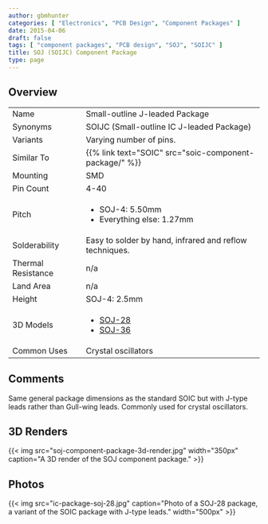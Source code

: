 ```yaml
---
author: gbmhunter
categories: [ "Electronics", "PCB Design", "Component Packages" ]
date: 2015-04-06
draft: false
tags: [ "component packages", "PCB design", "SOJ", "SOIJC" ]
title: SOJ (SOIJC) Component Package
type: page
---
```


## Overview

<table>
<tbody >
<tr >
<td >Name</td>
<td >Small-outline J-leaded Package</td>
</tr>
<tr >
<td >Synonyms</td>
<td >SOIJC (Small-outline IC J-leaded Package)</td>
</tr>
<tr>
<td>Variants</td>
<td>Varying number of pins.</td>
</tr>
<tr>
  <td>Similar To</td>
  <td>{{% link text="SOIC" src="soic-component-package/" %}}</td>
</tr>
<tr >
<td >Mounting</td>
<td >SMD</td>
</tr>
<tr >
<td >Pin Count</td>
<td >4-40</td>
</tr>
<tr >
<td >Pitch</td>
<td >
<ul>
<li>SOJ-4: 5.50mm</li>
<li>Everything else: 1.27mm</li>
</ul>
</td>
</tr>
<tr >
<td >Solderability</td>
<td >Easy to solder by hand, infrared and reflow techniques.</td>
</tr>
<tr >
<td >Thermal Resistance</td>
<td >n/a</td>
</tr>
<tr >
<td >Land Area</td>
<td >n/a</td>
</tr>
<tr >
<td >Height</td>
<td >SOJ-4: 2.5mm</td>
</tr>
<tr >
<td >3D Models</td>
<td >
<ul>
<li><a href="http://www.3dcontentcentral.com/secure/download-model.aspx?catalogid=171&amp;id=132667">SOJ-28</a></li>
<li><a href="http://www.3dcontentcentral.com/secure/download-model.aspx?catalogid=171&amp;id=209753">SOJ-36</a></li>
</ul>
</td>
</tr>
<tr >
<td >Common Uses</td>
<td>Crystal oscillators</td>
</tr>
</tbody>
</table>

## Comments

Same general package dimensions as the standard SOIC but with J-type leads rather than Gull-wing leads. Commonly used for crystal oscillators.

## 3D Renders

{{< img src="soj-component-package-3d-render.jpg" width="350px" caption="A 3D render of the SOJ component package."  >}}

## Photos

{{< img src="ic-package-soj-28.jpg" caption="Photo of a SOJ-28 package, a variant of the SOIC package with J-type leads."  width="500px" >}}